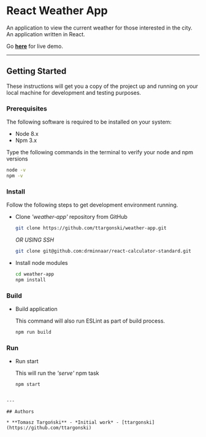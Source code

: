 # React Weather App

An application to view the current weather for those interested in the city. An application written in React.

Go **[here](https://ttargonski.github.io/weather-app/index.html)** for live demo.

---

## Getting Started

These instructions will get you a copy of the project up and running on your local machine for development and testing purposes.

### Prerequisites

The following software is required to be installed on your system:

- Node 8.x
- Npm 3.x

Type the following commands in the terminal to verify your node and npm versions

```bash
node -v
npm -v
```

### Install

Follow the following steps to get development environment running.

- Clone _'weather-app'_ repository from GitHub

  ```bash
  git clone https://github.com/ttargonski/weather-app.git
  ```

  _OR USING SSH_

  ```bash
  git clone git@github.com:drminnaar/react-calculator-standard.git
  ```

- Install node modules

  ```bash
  cd weather-app
  npm install
  ```

### Build

- Build application

  This command will also run ESLint as part of build process.

  ```bash
  npm run build
  ```

### Run

- Run start

  This will run the _'serve'_ npm task

  ```bash
  npm start
  ```

```

---

## Authors

* **Tomasz Targoński** - *Initial work* - [ttargonski](https://github.com/ttargonski)
```
